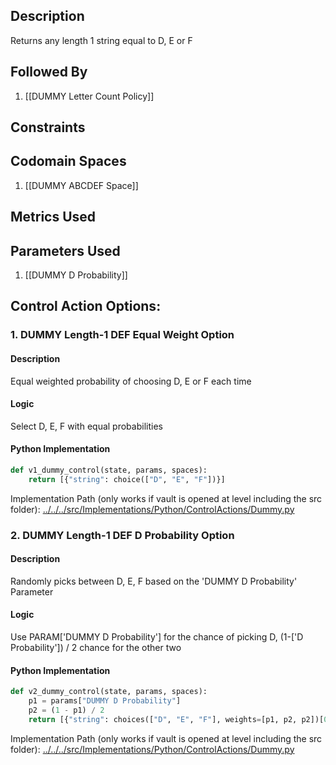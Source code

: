 ## Description

Returns any length 1 string equal to D, E or F
## Followed By
1. [[DUMMY Letter Count Policy]]

## Constraints
## Codomain Spaces
1. [[DUMMY ABCDEF Space]]

## Metrics Used

## Parameters Used
1. [[DUMMY D Probability]]

## Control Action Options:
### 1. DUMMY Length-1 DEF Equal Weight Option
#### Description
Equal weighted probability of choosing D, E or F each time
#### Logic
Select D, E, F with equal probabilities
#### Python Implementation
```python
def v1_dummy_control(state, params, spaces):
    return [{"string": choice(["D", "E", "F"])}]
```
Implementation Path (only works if vault is opened at level including the src folder): [../../../src/Implementations/Python/ControlActions/Dummy.py](../../../src/Implementations/Python/ControlActions/Dummy.py)

### 2. DUMMY Length-1 DEF D Probability Option
#### Description
Randomly picks between D, E, F based on the 'DUMMY D Probability' Parameter
#### Logic
Use PARAM['DUMMY D Probability'] for the chance of picking D, (1-['D Probability']) / 2 chance for the other two
#### Python Implementation
```python
def v2_dummy_control(state, params, spaces):
    p1 = params["DUMMY D Probability"]
    p2 = (1 - p1) / 2
    return [{"string": choices(["D", "E", "F"], weights=[p1, p2, p2])[0]}]
```
Implementation Path (only works if vault is opened at level including the src folder): [../../../src/Implementations/Python/ControlActions/Dummy.py](../../../src/Implementations/Python/ControlActions/Dummy.py)


